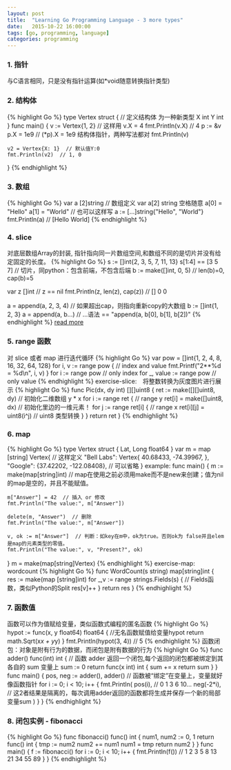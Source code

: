 ```yaml
---
layout: post
title:  "Learning Go Programming Language - 3 more types"
date:   2015-10-22 16:00:00
tags: [go, programming, language]
categories: programming
---
```


### 1. 指针
与C语言相同，只是没有指针运算(如*void随意转换指针类型)

### 2. 结构体
{% highlight Go %}
type Vertex struct {  // 定义结构体 为一种新类型
	X int
	Y int
}
func main() {
	v := Vertex{1, 2}  // 这样用
	v.X = 4
	fmt.Println(v.X)  // 4
	p := &v
	p.X = 1e9  // (*p).X = 1e9 结构体指针，两种写法都对
	fmt.Println(v)

	v2 = Vertex{X: 1}  // 默认值Y:0
	fmt.Println(v2)  // 1, 0
}
{% endhighlight %}

### 3. 数组
{% highlight Go %}
var a [2]string  // 数组定义 var a[2] string 空格随意
a[0] = "Hello"
a[1] = "World"  // 也可以这样写 a := [...]string{"Hello", "World"}
fmt.Println(a)  // [Hello World]
{% endhighlight %}

### 4. slice
对底层数组Array的封装, 指针指向同一片数组空间,和数组不同的是切片并没有给定固定的长度。
{% highlight Go %}
s := []int{2, 3, 5, 7, 11, 13}
s[1:4] == [3 5 7]  // 切片，同python：包含前端，不包含后端
b := make([]int, 0, 5) // len(b)=0, cap(b)=5

var z []int  // z == nil
fmt.Println(z, len(z), cap(z))  // [] 0 0

a = append(a, 2, 3, 4)  // 如果超出cap，则指向重新copy的大数组
b := []int{1, 2, 3}
a = append(a, b...)  // ...语法 == "append(a, b[0], b[1], b[2])"
{% endhighlight %}
[read more][link-slice] 

[link-slice]: https://blog.go-zh.org/go-slices-usage-and-internals

### 5. range 函数
对 slice 或者 map 进行迭代循环
{% highlight Go %}
var pow = []int{1, 2, 4, 8, 16, 32, 64, 128}
for i, v := range pow {  // index and value
	fmt.Printf("2**%d = %d\n", i, v)
}
for i := range pow  // only index
for _, value := range pow  // only value
{% endhighlight %}
exercise-slice:　将整数转换为灰度图片进行展示
{% highlight Go %}
func Pic(dx, dy int) [][]uint8 {
	ret := make([][]uint8, dy)  // 初始化二维数组 y * x
	for i := range ret {  // range y
		ret[i] = make([]uint8, dx)  // 初始化里边的一维元素！
		for j := range ret[i] {  // range x
			ret[i][j] = uint8(i^j)  // uint8 类型转换
		}
	}
	return ret
}
{% endhighlight %}

### 6. map
{% highlight Go %}
type Vertex struct {
	Lat, Long float64
}
var m = map [string] Vertex{  // 这样定义
	"Bell Labs": Vertex{
		40.68433, -74.39967,
	},
	"Google": {37.42202, -122.08408},  // 可以省略
}
example:
func main() {
	m := make(map[string]int)  // map在使用之前必须用make而不是new来创建；值为nil的map是空的，并且不能赋值。

	m["Answer"] = 42  // 插入 or 修改
	fmt.Println("The value:", m["Answer"])

	delete(m, "Answer")  // 删除
	fmt.Println("The value:", m["Answer"])

	v, ok := m["Answer"]  // 判断：如key在m中，ok为true。否则ok为 false并且elem是map的元素类型的零值。
	fmt.Println("The value:", v, "Present?", ok)
}
m = make(map[string]Vertex)
{% endhighlight %}
exercise-map:　wordcount
{% highlight Go %}
func WordCount(s string) map[string]int {
	res := make(map [string]int)
	for _,v := range strings.Fields(s) {  // Fields函数，类似Python的Split
		res[v]++
	}
	return res
}
{% endhighlight %}

### 7. 函数值
函数可以作为值赋给变量，类似函数式编程的匿名函数
{% highlight Go %}
hypot := func(x, y float64) float64 {  	//无名函数赋值给变量hypot
	return math.Sqrt(x*x + y*y)
}
fmt.Println(hypot(3, 4))  // 5
{% endhighlight %}
函数闭包：对象是附有行为的数据，而闭包是附有数据的行为
{% highlight Go %}
func adder() func(int) int {  // 函数 adder 返回一个闭包,每个返回的闭包都被绑定到其各自的 sum 变量上
	sum := 0
	return func(x int) int {
		sum += x
		return sum
	}
}
func main() {
	pos, neg := adder(), adder()  // 函数被“绑定”在变量上，变量就好像函数指针
	for i := 0; i < 10; i++ {
		fmt.Println(
			pos(i),  // 0 1 3 6 10...
			neg(-2*i),  // 这2者结果是隔离的，每次调用adder返回的函数都将生成并保存一个新的局部变量sum
		)
	}
}
{% endhighlight %}

### 8. 闭包实例 - fibonacci
{% highlight Go %}
func fibonacci() func() int {
	num1, num2 := 0, 1
	return func() int {
		tmp := num2
		num2 += num1
		num1 = tmp
		return num2
	}
}
func main() {
	f := fibonacci()
	for i := 0; i < 10; i++ {
		fmt.Println(f())  // 1 2 3 5 8 13 21 34 55 89
	}
}
{% endhighlight %}